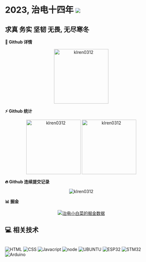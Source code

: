 # 2023, 治电十四年  <a href="https://profile-counter.glitch.me/klren0312/count.svg"><img src="https://profile-counter.glitch.me/klren0312/count.svg" /></a>

## 求真 务实 坚韧 无畏, 无尽寒冬

<summary><b>🔎 Github 详情</b></summary>
<p align="center"><img height="180em" src="https://github-profile-summary-cards.vercel.app/api/cards/profile-details?username=klren0312&theme=github_dark" alt="klren0312" align = "center"/></p>

  <summary><b>⚡ Github 统计</b></summary>
<p align="center"><img height="180em" src="https://github-readme-stats.vercel.app/api?username=klren0312&hide_border=true&count_private=true&show_icons=true&theme=radical" alt="klren0312" align = "center"/>
<img height="180em" src="https://github-readme-stats.vercel.app/api/top-langs?username=klren0312&show_icons=true&locale=en&layout=compact&hide_border=true&theme=radical" alt="klren0312" align = "center"/></p>

 <summary><b>🔥 Github 连续提交记录</b></summary>
<p align="center"><img src="https://github-readme-streak-stats.herokuapp.com/?user=klren0312&theme=black-ice&hide_border=true&stroke=0000&background=0D1117&ring=e05397&fire=e05397&currStreakLabel=e05397" alt="klren0312" /></p>

<summary><b>📊 掘金</b></summary>
<p align="center"><a href="#"><img src="https://4sdvg7tqbv.us.aircode.run/juejin?uid=3861140564876280&hide_border=true" alt="治电小白菜的掘金数据" align="center"/></a></p>


## :computer: 相关技术

<div style="display: inline_block"><br>
  <img alt="HTML" src="https://img.shields.io/badge/HTML5-E34F26?style=for-the-badge&logo=html5&logoColor=white">
  <img alt="CSS" src="https://img.shields.io/badge/CSS3-1572B6?style=for-the-badge&logo=css3&logoColor=white">
  <img alt="Javacript" src="https://img.shields.io/badge/JavaScript-323330?style=for-the-badge&logo=javascript&logoColor=F7DF1E">
  <img alt="node" src="https://img.shields.io/badge/Node.js-339933?style=for-the-badge&logo=nodedotjs&logoColor=white">
  <img alt="UBUNTU" src="https://img.shields.io/badge/Ubuntu-E94E0D?style=for-the-badge&logo=ubuntu&logoColor=white">
  <img alt="ESP32" src="https://img.shields.io/badge/ESP32-ffffff?style=for-the-badge&logo=espressif&logoColor=DE4C45">
  <img alt="STM32" src="https://img.shields.io/badge/STM32-FFD200?style=for-the-badge&logo=STMicroelectronics&logoColor=333333">
  <img alt="Arduino" src="https://img.shields.io/badge/Arduino-00979D?style=for-the-badge&logo=Arduino&logoColor=white">
</div>
